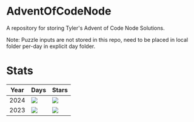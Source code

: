 # AdventOfCodeNode
A repository for storing Tyler's Advent of Code Node Solutions.

Note: Puzzle inputs are not stored in this repo, need to be placed in local folder per-day in explicit day folder.
# Stats

| Year  | Days | Stars |
| ------------- | ------------- | ------------- |
| 2024  | ![](https://img.shields.io/badge/days%20completed-1-red)  | ![](https://img.shields.io/badge/stars%20⭐-2-yellow) | 
| 2023  | ![](https://img.shields.io/badge/days%20completed-3-red)  | ![](https://img.shields.io/badge/stars%20⭐-6-yellow) |
